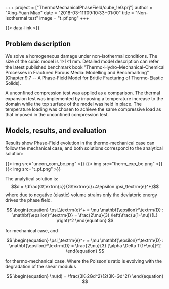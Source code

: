 +++
project = ["ThermoMechanicalPhaseField/cube_1e0.prj"]
author = "Xing-Yuan Miao"
date = "2018-03-11T09:10:33+01:00"
title = "Non-isothermal test"
image = "t_pf.png"
+++

{{< data-link >}}

## Problem description

We solve a homogeneous damage under non-isothermal conditions. The size of the cubic model is 1$\times$1$\times1$ mm. Detailed model description can refer the latest published benchmark book "Thermo-Hydro-Mechanical-Chemical Processes in Fractured Porous Media: Modelling and Benchmarking" (Chapter 9.7 -- A Phase-Field Model for Brittle Fracturing of Thermo-Elastic Solids).

A unconfined compression test was applied as a comparison.
The thermal expansion test was implemented by imposing a temperature increase to the domain while the top surface of the model was held in place. The temperature loading was chosen to achieve the same compressive load as that imposed in the unconfined compression test.

## Models, results, and evaluation

Results show Phase-Field evolution in the thermo-mechanical case can follow the mechanical case, and both solutions correspond to the analytical solution:

{{< img src="uncon_com_bc.png" >}}
{{< img src="therm_exp_bc.png" >}}
{{< img src="t_pf.png" >}}

The analytical solution is: $$d = \dfrac{G\textrm{c}}{G\textrm{c}+4\epsilon \psi_\textrm{e}^+}$$
where due to negative (elastic) volume strains only the deviatoric energy drives the phase field.

$$
\begin{equation}
\psi_\textrm{e}^+ = \mu \mathbf{\epsilon}^\textrm{D} : \mathbf{\epsilon}^\textrm{D} = \frac{2\mu}{3} \left(\frac{u(1+\nu)}{L} \right)^2
\end{equation}
$$

for mechanical case, and

$$
\begin{equation}
\psi_\textrm{e}^+ = \mu \mathbf{\epsilon}^\textrm{D} : \mathbf{\epsilon}^\textrm{D} = \frac{2\mu}{3} [\alpha \Delta T(1+\nu)]^2
\end{equation}
$$

for thermo-mechanical case.
Where the Poisson's ratio is evolving with the degradation of the shear modulus

$$
\begin{equation}
\nu(d) = \frac{3K-2Gd^2}{2(3K+Gd^2)}
\end{equation}
$$
